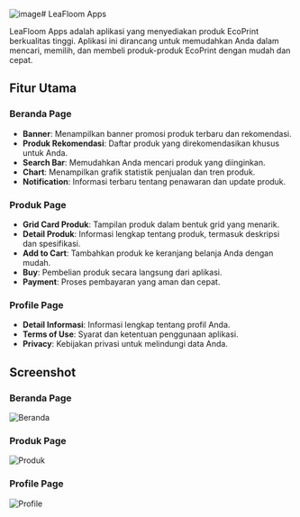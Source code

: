 ![image](https://github.com/LeafLoom-PPB-MM4/LeafLoomApps/assets/89963229/f8a11c0f-ccbd-4c2c-8eca-4dfb71a92b80)# LeaFloom Apps

LeaFloom Apps adalah aplikasi yang menyediakan produk EcoPrint berkualitas tinggi. Aplikasi ini dirancang untuk memudahkan Anda dalam mencari, memilih, dan membeli produk-produk EcoPrint dengan mudah dan cepat.

## Fitur Utama

### Beranda Page
- **Banner**: Menampilkan banner promosi produk terbaru dan rekomendasi.
- **Produk Rekomendasi**: Daftar produk yang direkomendasikan khusus untuk Anda.
- **Search Bar**: Memudahkan Anda mencari produk yang diinginkan.
- **Chart**: Menampilkan grafik statistik penjualan dan tren produk.
- **Notification**: Informasi terbaru tentang penawaran dan update produk.

### Produk Page
- **Grid Card Produk**: Tampilan produk dalam bentuk grid yang menarik.
- **Detail Produk**: Informasi lengkap tentang produk, termasuk deskripsi dan spesifikasi.
- **Add to Cart**: Tambahkan produk ke keranjang belanja Anda dengan mudah.
- **Buy**: Pembelian produk secara langsung dari aplikasi.
- **Payment**: Proses pembayaran yang aman dan cepat.

### Profile Page
- **Detail Informasi**: Informasi lengkap tentang profil Anda.
- **Terms of Use**: Syarat dan ketentuan penggunaan aplikasi.
- **Privacy**: Kebijakan privasi untuk melindungi data Anda.

## Screenshot

### Beranda Page
![Beranda](path_to_screenshot_beranda)

### Produk Page
![Produk](path_to_screenshot_produk)

### Profile Page
![Profile](path_to_screenshot_profile)

